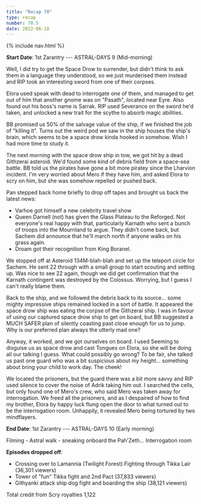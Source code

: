 ```yaml
---
title: "Recap 70"
type: recap
number: 70.5
date: 2022-06-18
---
```


{% include nav.html %}

**Start Date**: 1st Zarantry --- ASTRAL-DAYS 9 (Mid-morning)

Well, I did try to get the Space Drow to surrender, but didn't think to ask them in a language they understood, so we just murderised them instead and RIP took an interesting sword from one of their corpses.

Elora used speak with dead to interrogate one of them, and managed to get out of him that another gnome was on "Pasath", located near Eyre. Also found out his boss's name is Sarrak. RIP used Severance on the sword he'd taken, and unlocked a new trait for the scythe to absorb magic abilities.

BB promised us 50% of the salvage value of the ship, if we finished the job of "killing it". Turns out the weird pod we saw in the ship houses the ship's brain, which seems to be a space drow kinda hooked in somehow. Wish I had more time to study it.

The next morning with the space drow ship in tow, we got hit by a dead Githzerai asteroid. We'd found some kind of debris field from a space-sea battle. BB told us the pirates have gone a bit more piratey since the Lharvion incident. I'm very worried about Mero if they have him, and asked Elora to scry on him, but she was somehow repelled or pushed back.

Pan stepped back home briefly to drop off tapes and brought us back the latest news:
- Varhoe got himself a new celebrity travel show
- Queen Darnell (not) has given the Glass Plateau to the Reforged. Not everyone's real happy with that, particularly Karnath who sent a bunch of troops into the Mournland to argue. They didn't come back, but Sachem did announce that he'll march north if anyone walks on his grass again.
- Droam got their recognition from King Boranel.

We stopped off at Asteroid 134M-blah-blah and set up the teleport circle for Sachem. He sent 22 through with a small group to start scouting and setting up. Was nice to see 22 again, though we did get confirmation that the Karnath contingent was destroyed by the Colossus. Worrying, but I guess I can't really blame them.

Back to the ship, and we followed the debris back to its source… some mighty impressive ships remained locked in a sort of battle. It appeared the space drow ship was eating the corpse of the Githzerai ship. I was in favour of using our captured space drow ship to get on board, but BB suggested a MUCH SAFER plan of silently coasting past close enough for us to jump. Why is our preferred plan always the utterly mad one?

Anyway, it worked, and we got ourselves on board. I used Seeming to disguise us as space drow and cast Tongues on Elora, so she will be doing all our talking I guess. What could possibly go wrong? To be fair, she talked us past one guard who was a bit suspicious about my height… something about bring your child to work day. The cheek!

We located the prisoners, but the guard there was a bit more savvy and RIP used silence to cover the noise of Adrik taking him out. I searched the cells, but only found one of Mero's crew, who said Mero was taken away for interrogation. We freed all the prisoners, and as I despaired of how to find my brother, Elora by happy luck flung open the door to what turned out to be the interrogation room. Unhappily, it revealed Mero being tortured by two mindflayers.

**End Date**: 1st Zarantry --- ASTRAL-DAYS 10 (Early morning)

Filming - Astral walk - sneaking onboard the Pah'Zeth… Interrogation room

**Episodes dropped off**:
- Crossing over to Lamannia (Twilight Forest) Fighting through Tikka Lair (36,301 viewers)
- Tower of "fun" Tikka fight and 2nd Pact (37,833 viewers)
- Githyanki attack ship dog fight and boarding the ship (38,121 viewers)

Total credit from Scry royalties 1,122 